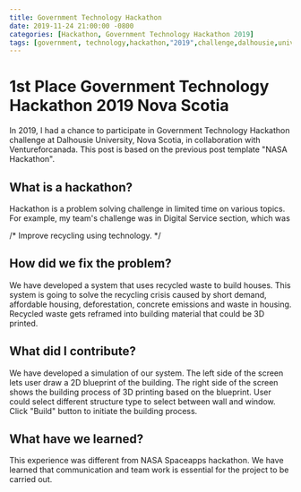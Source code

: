 ```yaml
---
title: Government Technology Hackathon
date: 2019-11-24 21:00:00 -0800
categories: [Hackathon, Government Technology Hackathon 2019]
tags: [government, technology,hackathon,"2019",challenge,dalhousie,university,daehwan,kim,david]     # TAG names should always be lowercase
---
```


# 1st Place Government Technology Hackathon 2019 Nova Scotia

In 2019, I had a chance to participate in Government Technology Hackathon challenge at Dalhousie University, Nova Scotia, in collaboration with Ventureforcanada. This post is based on the previous post template "NASA Hackathon".

## What is a hackathon?

Hackathon is a problem solving challenge in limited time on various topics. For example, my team's challenge was in Digital Service section, which was

/*
Improve recycling using technology.
*/

## How did we fix the problem?

We have developed a system that uses recycled waste to build houses. This system is going to solve the recycling crisis caused by short demand, affordable housing, deforestation, concrete emissions and waste in housing. Recycled waste gets reframed into building material that could be 3D printed.

## What did I contribute?

We have developed a simulation of our system. The left side of the screen lets user draw a 2D blueprint of the building. The right side of the screen shows the building process of 3D printing based on the blueprint. User could select different structure type to select between wall and window. Click "Build" button to initiate the building process.

## What have we learned?

This experience was different from NASA Spaceapps hackathon. We have learned that communication and team work is essential for the project to be carried out. 



